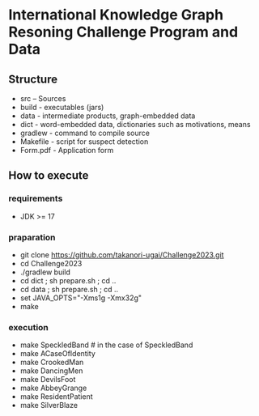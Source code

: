 # International Knowledge Graph Resoning Challenge Program and Data

## Structure
  - src – Sources
  - build     - executables (jars)
- data - intermediate products, graph-embedded data
- dict - word-embedded data, dictionaries such as motivations, means
- gradlew - command to compile source
- Makefile - script for suspect detection
- Form.pdf - Application form

## How to execute

### requirements
 - JDK >= 17
### praparation
- git clone https://github.com/takanori-ugai/Challenge2023.git
- cd Challenge2023
 - ./gradlew build
 - cd dict ; sh prepare.sh ; cd ..
 - cd data ; sh prepare.sh ; cd ..
 - set JAVA_OPTS="-Xms1g -Xmx32g"
 - make
### execution
  - make SpeckledBand # in the case of SpeckledBand
  - make ACaseOfIdentity
  - make CrookedMan
  - make DancingMen
  - make DevilsFoot
  - make AbbeyGrange
  - make ResidentPatient
  - make SilverBlaze